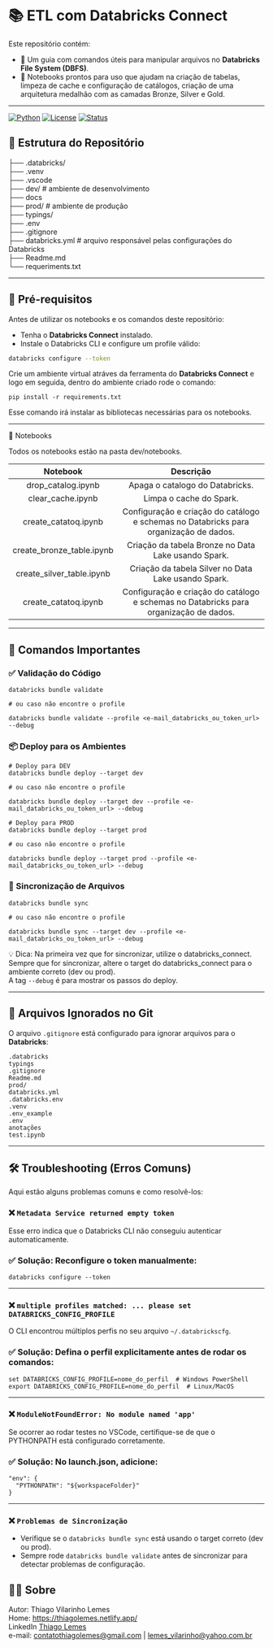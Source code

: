 # 📚 ETL com Databricks Connect 


Este repositório contém:
- 📄 Um guia com comandos úteis para manipular arquivos no **Databricks File System (DBFS)**.
- 📓 Notebooks prontos para uso que ajudam na criação de tabelas, limpeza de cache e configuração de catálogos, criação de uma arquitetura medalhão com as camadas Bronze, Silver e Gold.

---


[![Python](https://img.shields.io/badge/Python-3.11%2B-blue.svg)](https://www.python.org/)
[![License](https://img.shields.io/badge/license-MIT-green.svg)](https://github.com/tvlemes/etl-databricks-connect/blob/main/LICENSE)
[![Status](https://img.shields.io/badge/status-Concluído-green.svg)]()


## 📂 Estrutura do Repositório

├── .databricks/\
├── .venv\
├── .vscode\
├── dev/ # ambiente de desenvolvimento\
├── docs\
├── prod/ # ambiente de produção \
├── typings/\
├── .env \
├── .gitignore\
├── databricks.yml # arquivo responsável pelas configurações do Databricks\
├── Readme.md \
└── requeriments.txt

---

## 🔧 Pré-requisitos

Antes de utilizar os notebooks e os comandos deste repositório:

- Tenha o **Databricks Connect** instalado.
- Instale o Databricks CLI e configure um profile válido:
```bash
databricks configure --token
```
Crie um ambiente virtual atráves da ferramenta do **Databricks Connect** e logo em seguida, dentro do ambiente criado rode o comando:
```
pip install -r requirements.txt
```
Esse comando irá instalar as bibliotecas necessárias para os notebooks.

---

📓 Notebooks

Todos os notebooks estão na pasta dev/notebooks.

| Notebook | Descrição |
|:---:|:---:|
| drop_catalog.ipynb | Apaga o catalogo do Databricks. | 
| clear_cache.ipynb | Limpa o cache do Spark. | 
| create_catatoq.ipynb	| Configuração e criação do catálogo e schemas no Databricks para organização de dados. |
| create_bronze_table.ipynb | Criação da tabela Bronze no Data Lake usando Spark. |
| create_silver_table.ipynb | Criação da tabela Silver no Data Lake usando Spark. |
| create_catatoq.ipynb	| Configuração e criação do catálogo e schemas no Databricks para organização de dados. |

--- 

## 📜 Comandos Importantes
### ✅ Validação do Código
```
databricks bundle validate

# ou caso não encontre o profile

databricks bundle validate --profile <e-mail_databricks_ou_token_url> --debug
```

### 📦 Deploy para os Ambientes
```
# Deploy para DEV
databricks bundle deploy --target dev 

# ou caso não encontre o profile 

databricks bundle deploy --target dev --profile <e-mail_databricks_ou_token_url> --debug

# Deploy para PROD
databricks bundle deploy --target prod

# ou caso não encontre o profile

databricks bundle deploy --target prod --profile <e-mail_databricks_ou_token_url> --debug
```

### 🔄 Sincronização de Arquivos
```
databricks bundle sync

# ou caso não encontre o profile

databricks bundle sync --target dev --profile <e-mail_databricks_ou_token_url> --debug
```

💡 Dica:
Na primeira vez que for sincronizar, utilize o databricks_connect.
Sempre que for sincronizar, altere o target do databricks_connect para o ambiente correto (dev ou prod).\
A tag `--debug` é para mostrar os passos do deploy.

---

## 🧹 Arquivos Ignorados no Git

O arquivo `.gitignore` está configurado para ignorar arquivos para o **Databricks**:
```
.databricks
typings
.gitignore
Readme.md
prod/
databricks.yml
.databricks.env
.venv
.env_example
.env
anotações
test.ipynb
```

---

## 🛠️ Troubleshooting (Erros Comuns)

Aqui estão alguns problemas comuns e como resolvê-los:
### ❌ `Metadata Service returned empty token`
Esse erro indica que o Databricks CLI não conseguiu autenticar automaticamente.
### ✅ Solução: Reconfigure o token manualmente:
```
databricks configure --token
```

--- 

### ❌ `multiple profiles matched: ... please set DATABRICKS_CONFIG_PROFILE`
O CLI encontrou múltiplos perfis no seu arquivo `~/.databrickscfg`.
### ✅ Solução: Defina o perfil explicitamente antes de rodar os comandos:
```
set DATABRICKS_CONFIG_PROFILE=nome_do_perfil  # Windows PowerShell
export DATABRICKS_CONFIG_PROFILE=nome_do_perfil  # Linux/MacOS
```

---

### ❌ `ModuleNotFoundError: No module named 'app'`
Se ocorrer ao rodar testes no VSCode, certifique-se de que o PYTHONPATH está configurado corretamente.
### ✅ Solução: No launch.json, adicione:
```
"env": {
  "PYTHONPATH": "${workspaceFolder}"
}
```

---

### ❌ `Problemas de Sincronização`

* Verifique se o `databricks bundle sync` está usando o target correto (dev ou prod).
* Sempre rode `databricks bundle validate` antes de sincronizar para detectar problemas de configuração.

## 👨‍💻 Sobre

Autor: Thiago Vilarinho Lemes <br>
Home: https://thiagolemes.netlify.app/ \
LinkedIn <a href="https://www.linkedin.com/in/thiago-v-lemes-b1232727" target="_blank">Thiago Lemes</a><br>
e-mail: contatothiagolemes@gmail.com | lemes_vilarinho@yahoo.com.br
